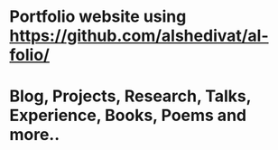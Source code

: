 # Portfolio website using https://github.com/alshedivat/al-folio/

# Blog, Projects, Research, Talks, Experience, Books, Poems and more.. 
